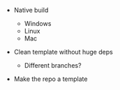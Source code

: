 * Native build
    * Windows
    * Linux
    * Mac

* Clean template without huge deps
    * Different branches?

* Make the repo a template